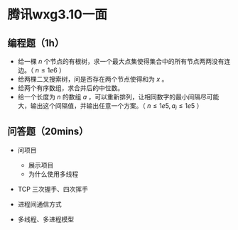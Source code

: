  # 腾讯wxg3.10一面

## 编程题（1h）

- 给一棵 $n$ 个节点的有根树，求一个最大点集使得集合中的所有节点两两没有连边。（ $n \le 1e6$ ）
- 给两棵二叉搜索树，问是否存在两个节点使得和为 $x$ 。
- 给两个有序数组，求合并后的中位数。 
- 给一个长度为 $n$ 的数组 $a$ ，可以重新排列，让相同数字的最小间隔尽可能大，输出这个间隔值，并输出任意一个方案。（ $n \le 1e5, a_i \le 1e5$ ）

## 问答题（20mins）

- 问项目

  - 展示项目
  - 为什么使用多线程

- TCP 三次握手、四次挥手

- 进程间通信方式

- 多线程、多进程模型

  